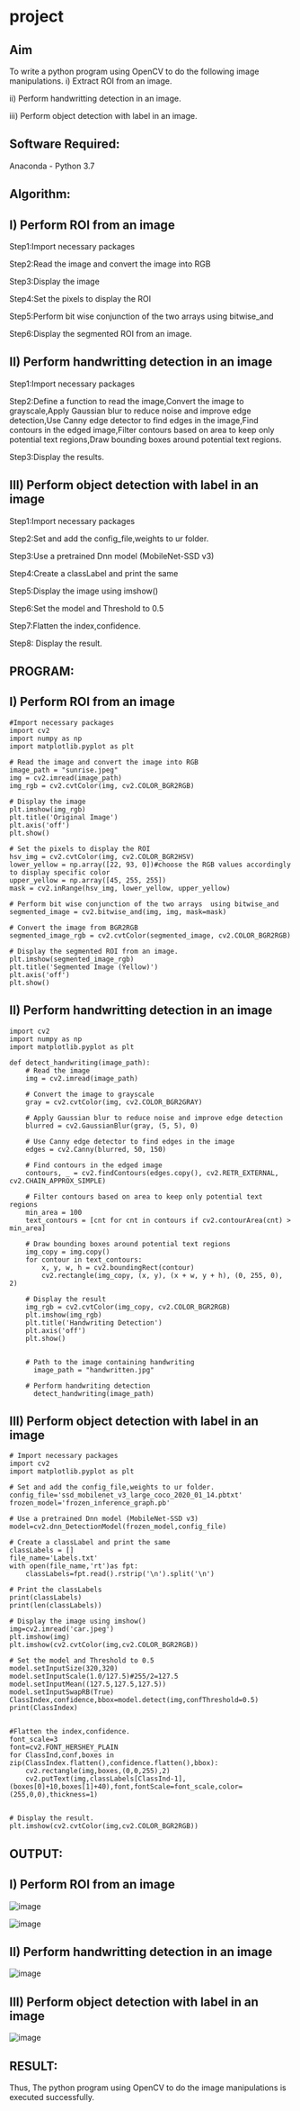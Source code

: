 # project
## Aim
To write a python program using OpenCV to do the following image manipulations.
i) Extract ROI from  an image.

ii) Perform handwritting detection in an image.

iii) Perform object detection with label in an image.

## Software Required:
Anaconda - Python 3.7

## Algorithm:
## I) Perform ROI from an image

Step1:Import necessary packages 

Step2:Read the image and convert the image into RGB

Step3:Display the image

Step4:Set the pixels to display the ROI 

Step5:Perform bit wise conjunction of the two arrays  using bitwise_and 

Step6:Display the segmented ROI from an image.

## II) Perform handwritting detection in an image

Step1:Import necessary packages 

Step2:Define a function to read the image,Convert the image to grayscale,Apply Gaussian blur to reduce noise and improve edge detection,Use Canny edge detector to find edges in the image,Find contours in the edged image,Filter contours based on area to keep only potential text regions,Draw bounding boxes around potential text regions.

Step3:Display the results.

## III) Perform object detection with label in an image

Step1:Import necessary packages 

Step2:Set and add the config_file,weights to ur folder.

Step3:Use a pretrained Dnn model (MobileNet-SSD v3)

Step4:Create a classLabel and print the same

Step5:Display the image using imshow()

Step6:Set the model and Threshold to 0.5

Step7:Flatten the index,confidence.

Step8: Display the result.

## PROGRAM:
## I) Perform ROI from an image

```
#Import necessary packages 
import cv2
import numpy as np
import matplotlib.pyplot as plt

# Read the image and convert the image into RGB
image_path = "sunrise.jpeg"
img = cv2.imread(image_path)
img_rgb = cv2.cvtColor(img, cv2.COLOR_BGR2RGB)

# Display the image
plt.imshow(img_rgb)
plt.title('Original Image')
plt.axis('off')
plt.show()

# Set the pixels to display the ROI 
hsv_img = cv2.cvtColor(img, cv2.COLOR_BGR2HSV)
lower_yellow = np.array([22, 93, 0])#choose the RGB values accordingly to display specific color
upper_yellow = np.array([45, 255, 255])
mask = cv2.inRange(hsv_img, lower_yellow, upper_yellow)

# Perform bit wise conjunction of the two arrays  using bitwise_and 
segmented_image = cv2.bitwise_and(img, img, mask=mask)

# Convert the image from BGR2RGB
segmented_image_rgb = cv2.cvtColor(segmented_image, cv2.COLOR_BGR2RGB)

# Display the segmented ROI from an image.
plt.imshow(segmented_image_rgb)
plt.title('Segmented Image (Yellow)')
plt.axis('off')
plt.show()

```

## II) Perform handwritting detection in an image
```
import cv2
import numpy as np
import matplotlib.pyplot as plt

def detect_handwriting(image_path):
    # Read the image
    img = cv2.imread(image_path)

    # Convert the image to grayscale
    gray = cv2.cvtColor(img, cv2.COLOR_BGR2GRAY)

    # Apply Gaussian blur to reduce noise and improve edge detection
    blurred = cv2.GaussianBlur(gray, (5, 5), 0)

    # Use Canny edge detector to find edges in the image
    edges = cv2.Canny(blurred, 50, 150)

    # Find contours in the edged image
    contours, _ = cv2.findContours(edges.copy(), cv2.RETR_EXTERNAL, cv2.CHAIN_APPROX_SIMPLE)

    # Filter contours based on area to keep only potential text regions
    min_area = 100
    text_contours = [cnt for cnt in contours if cv2.contourArea(cnt) > min_area]

    # Draw bounding boxes around potential text regions
    img_copy = img.copy()
    for contour in text_contours:
        x, y, w, h = cv2.boundingRect(contour)
        cv2.rectangle(img_copy, (x, y), (x + w, y + h), (0, 255, 0), 2)

    # Display the result
    img_rgb = cv2.cvtColor(img_copy, cv2.COLOR_BGR2RGB)
    plt.imshow(img_rgb)
    plt.title('Handwriting Detection')
    plt.axis('off')
    plt.show()
    
    
    # Path to the image containing handwriting
      image_path = "handwritten.jpg"

    # Perform handwriting detection
      detect_handwriting(image_path)

```
## III) Perform object detection with label in an image
```
# Import necessary packages 
import cv2
import matplotlib.pyplot as plt

# Set and add the config_file,weights to ur folder.
config_file='ssd_mobilenet_v3_large_coco_2020_01_14.pbtxt'
frozen_model='frozen_inference_graph.pb'

# Use a pretrained Dnn model (MobileNet-SSD v3)
model=cv2.dnn_DetectionModel(frozen_model,config_file)

# Create a classLabel and print the same
classLabels = []
file_name='Labels.txt'
with open(file_name,'rt')as fpt:
    classLabels=fpt.read().rstrip('\n').split('\n')

# Print the classLabels
print(classLabels)
print(len(classLabels))

# Display the image using imshow()
img=cv2.imread('car.jpeg')
plt.imshow(img)
plt.imshow(cv2.cvtColor(img,cv2.COLOR_BGR2RGB))

# Set the model and Threshold to 0.5
model.setInputSize(320,320)
model.setInputScale(1.0/127.5)#255/2=127.5
model.setInputMean((127.5,127.5,127.5))
model.setInputSwapRB(True)
ClassIndex,confidence,bbox=model.detect(img,confThreshold=0.5)
print(ClassIndex)


#Flatten the index,confidence.
font_scale=3
font=cv2.FONT_HERSHEY_PLAIN
for ClassInd,conf,boxes in zip(ClassIndex.flatten(),confidence.flatten(),bbox):
    cv2.rectangle(img,boxes,(0,0,255),2)
    cv2.putText(img,classLabels[ClassInd-1],(boxes[0]+10,boxes[1]+40),font,fontScale=font_scale,color=(255,0,0),thickness=1)


# Display the result.
plt.imshow(cv2.cvtColor(img,cv2.COLOR_BGR2RGB))

```
## OUTPUT:
## I) Perform ROI from an image

![image](https://github.com/user-attachments/assets/b481120c-5489-4179-a2c4-c0e46ec40897)

![image](https://github.com/user-attachments/assets/768c30f6-bfdf-49fd-a9fd-0b5045d797d4)

## II) Perform handwritting detection in an image
![image](https://github.com/user-attachments/assets/f0924344-ec72-45e7-a0f2-ad6edd24fbac)

## III) Perform object detection with label in an image
![image](https://github.com/user-attachments/assets/b036766f-c760-401d-80f2-b0802e390102)

## RESULT:
Thus, The python program using OpenCV to do the image manipulations is executed successfully.



